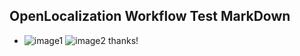 ## OpenLocalization Workflow Test MarkDown
* ![image1](.\f06e1001-d932-40d9-9237-48aa0e47a4bd.PNG)   ![image2](.\48b3117a-9793-4edc-82e6-4db19b241b1a.png) 
thanks!